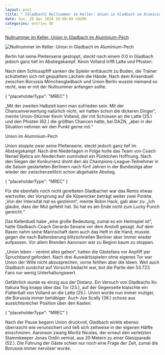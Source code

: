 ```yaml
---
layout: post
title: " [Gladbach] Nullnummer im Keller: Union in Gladbach im Aluminium-Pech"
date: Sun, 28 Apr 2024 18:00:00 +0200
categories: entries DE
---
```

[Nullnummer im Keller: Union in Gladbach im Aluminium-Pech](https://www.sport1.de/news/fussball/bundesliga/2024/04/nullnummer-im-keller-union-in-gladbach-im-aluminium-pech)

![Nullnummer im Keller: Union in Gladbach im Aluminium-Pech](https://reshape.sport1.de/c/t/ae1b1e98-9597-4faf-ba57-14c36f3cb10a/1200x630)

Berlin hat seine Pleitenserie gestoppt, steckt nach einem 0:0 in Gladbach jedoch ganz tief im Abstiegskampf. Kevin Volland trifft Latte und Pfosten.

Nach dem Schlusspfiff sanken die Spieler enttäuscht zu Boden, die Trainer schüttelten sich mit gequältem Lächeln die Hände. Nach dem Krisenduell zwischen Borussia Mönchengladbach und Union Berlin wusste niemand so recht, was er mit der Nullnummer anfangen sollte.

{ "placeholderType": "MREC" }

„Mit der zweiten Halbzeit kann man zufrieden sein. Mit der Chancenverwertung natürlich nicht, wir hatten schon die dickeren Dinger“, meinte Union-Stürmer Kevin Volland, der mit Schüssen an die Latte (25.) und den Pfosten (62.) die größten Chancen hatte, bei DAZN, „aber in der Situation nehmen wir den Punkt gerne mit.“

Union im Aluminium-Pech

Union stoppte zwar seine Pleitenserie, steckt jedoch ganz tief im Abstiegskampf. Nach drei Niederlagen in Folge holte das Team von Coach Nenad Bjelica am Niederrhein zumindest ein Pünktchen Hoffnung. Nach den Siegen der Konkurrenz droht den als Champions-League-Teilnehmer in die Saison gestarteten Berlinern nach fünf Jahren in der Bundesliga aber wieder der zwischenzeitlich schon abgehakte Abstieg.

{ "placeholderType": "MREC" }

Für die ebenfalls noch nicht geretteten Gladbacher war das Remis etwas wertvoller, der Vorsprung auf die Köpenicker beträgt weiter zwei Punkte. „Von der Intensität hat es gestimmt“, meinte Robin Hack, gab aber zu: „Ich glaube, dass der Mut gefehlt hat. So hat es am Ende nicht zum Lucky Punch gereicht.“

Das Kellerduell habe „eine große Bedeutung, zumal es ein Heimspiel ist“, hatte Gladbach-Coach Gerardo Seoane vor dem Anstoß gesagt. Auf dem Rasen nahm seine Mannschaft dann auch das Heft in die Hand, musste gegen die nach Balleroberung blitzschnellen Berliner aber immer wieder aufpassen. Vor allem Brenden Aaronson war zu Beginn kaum zu stoppen.

„Union leben - vereint alles geben“, hatten die Gästefans vor Anpfiff per Spruchband gefordert. Nach drei Auswärtsspielen ohne eigenes Tor war Union der Wille nicht abzusprechen, vorne fehlten aber die Ideen. Weil auch Gladbach zunächst auf Vorsicht bedacht war, bot die Partie den 53.723 Fans nur wenig Unterhaltungswert.

Gefährlich wurde es einzig aus der Distanz. Ein Versuch von Gladbachs Ko Itakura flog knapp über das Tor (23.), auf der Gegenseite klatschte ein Flatterball von Volland an die Latte (25.). Union wurde nun immer mutiger, die Borussia immer behäbiger. Auch Joe Scally (38.) schoss aus aussichtsreicher Position über den Kasten.

{ "placeholderType": "MREC" }

Nach der Pause begann Union druckvoll, Gladbach wirkte ebenso überrascht wie verunsichert und ließ sich zeitweise in der eigenen Hälfte einschnüren. Aaronson zwang Moritz Nicolas, der erneut den verletzten Stammkeeper Jonas Omlin vertrat, aus 20 Metern zu einer Glanzparade (52.). Die Führung der Gäste schien nur noch eine Frage der Zeit, zumal die Borussia immer nervöser wurde.

